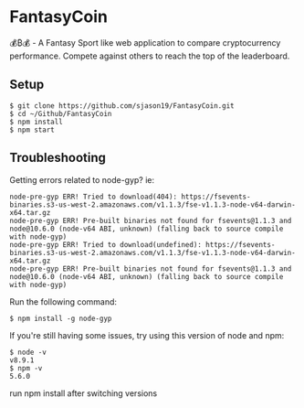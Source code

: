 # FantasyCoin
💰₿💰 - A Fantasy Sport like web application to compare cryptocurrency performance. Compete against others to reach the top of the leaderboard.

## Setup
    $ git clone https://github.com/sjason19/FantasyCoin.git
    $ cd ~/Github/FantasyCoin
    $ npm install
    $ npm start

## Troubleshooting
Getting errors related to node-gyp? ie:
```
node-pre-gyp ERR! Tried to download(404): https://fsevents-binaries.s3-us-west-2.amazonaws.com/v1.1.3/fse-v1.1.3-node-v64-darwin-x64.tar.gz 
node-pre-gyp ERR! Pre-built binaries not found for fsevents@1.1.3 and node@10.6.0 (node-v64 ABI, unknown) (falling back to source compile with node-gyp) 
node-pre-gyp ERR! Tried to download(undefined): https://fsevents-binaries.s3-us-west-2.amazonaws.com/v1.1.3/fse-v1.1.3-node-v64-darwin-x64.tar.gz 
node-pre-gyp ERR! Pre-built binaries not found for fsevents@1.1.3 and node@10.6.0 (node-v64 ABI, unknown) (falling back to source compile with node-gyp) 
```
Run the following command:
```
$ npm install -g node-gyp
```

If you're still having some issues, try using this version of node and npm:
```
$ node -v
v8.9.1
$ npm -v
5.6.0
```
run npm install after switching versions
